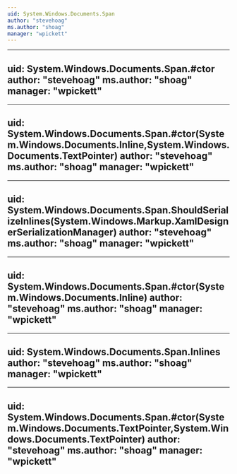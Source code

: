 ```yaml
---
uid: System.Windows.Documents.Span
author: "stevehoag"
ms.author: "shoag"
manager: "wpickett"
---
```


---
uid: System.Windows.Documents.Span.#ctor
author: "stevehoag"
ms.author: "shoag"
manager: "wpickett"
---

---
uid: System.Windows.Documents.Span.#ctor(System.Windows.Documents.Inline,System.Windows.Documents.TextPointer)
author: "stevehoag"
ms.author: "shoag"
manager: "wpickett"
---

---
uid: System.Windows.Documents.Span.ShouldSerializeInlines(System.Windows.Markup.XamlDesignerSerializationManager)
author: "stevehoag"
ms.author: "shoag"
manager: "wpickett"
---

---
uid: System.Windows.Documents.Span.#ctor(System.Windows.Documents.Inline)
author: "stevehoag"
ms.author: "shoag"
manager: "wpickett"
---

---
uid: System.Windows.Documents.Span.Inlines
author: "stevehoag"
ms.author: "shoag"
manager: "wpickett"
---

---
uid: System.Windows.Documents.Span.#ctor(System.Windows.Documents.TextPointer,System.Windows.Documents.TextPointer)
author: "stevehoag"
ms.author: "shoag"
manager: "wpickett"
---
